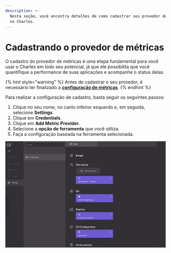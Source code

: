 ```yaml
---
description: >-
  Nesta seção, você encontra detalhes de como cadastrar seu provedor de métricas
  no Charles.
---
```


# Cadastrando o provedor de métricas

O cadastro do provedor de métricas é uma etapa fundamental para você usar o Charles em todo seu potencial, já que ele possibilita que você quantifique a performance de suas aplicações e acompanhe o status delas.

{% hint style="warning" %}
Antes de cadastrar o seu provedor, é necessário ter finalizado a [**configuração de métricas**](configurando-metricas.md).
{% endhint %}

Para realizar a configuração de cadastro, basta seguir os seguintes passos:

1. Clique no seu nome, no canto inferior esquerdo e, em seguida, selecione **Settings**.
2. Clique em **Credentials**.
3. Clique em **Add Metric Provider**.
4. Selecione a **opção de ferramenta** que você utiliza.
5. Faça a configuração baseada na ferramenta selecionada.

![](../../.gitbook/assets/metrics-provider%20%281%29.gif)

